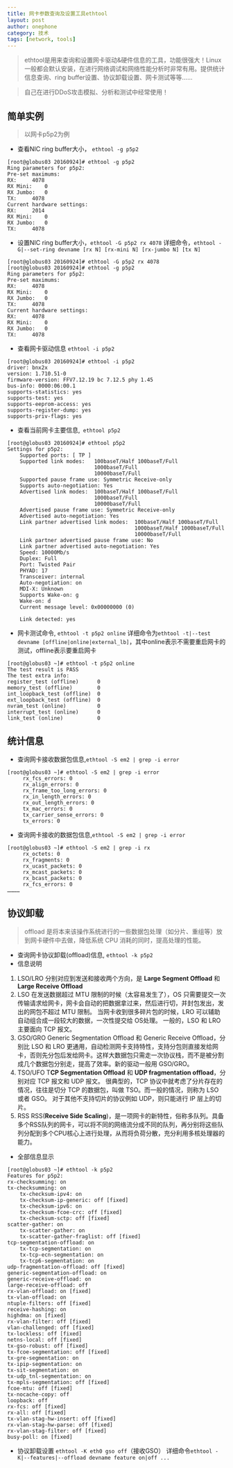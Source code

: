 ```yaml
---
title: 网卡参数查询及设置工具ethtool
layout: post
author: onephone
category: 技术
tags: [network, tools]
---
```

> ethtool是用来查询和设置网卡驱动&硬件信息的工具，功能很强大！Linux一般都会默认安装，在进行网络调试和网络性能分析时非常有用。提供统计信息查询、ring buffer设置、协议卸载设置、网卡测试等等……

> 自己在进行DDoS攻击模拟、分析和测试中经常使用！

## 简单实例

> 以网卡p5p2为例

- 查看NIC ring buffer大小， `ethtool -g p5p2`

```
[root@globus03 20160924]# ethtool -g p5p2
Ring parameters for p5p2:
Pre-set maximums:
RX:		4078
RX Mini:	0
RX Jumbo:	0
TX:		4078
Current hardware settings:
RX:		2014
RX Mini:	0
RX Jumbo:	0
TX:		4078
```

- 设置NIC ring buffer大小，`ethtool -G p5p2 rx 4078`
详细命令，`ethtool -G|--set-ring devname [rx N] [rx-mini N] [rx-jumbo N] [tx N]`

```
[root@globus03 20160924]# ethtool -G p5p2 rx 4078
[root@globus03 20160924]# ethtool -g p5p2
Ring parameters for p5p2:
Pre-set maximums:
RX:		4078
RX Mini:	0
RX Jumbo:	0
TX:		4078
Current hardware settings:
RX:		4078
RX Mini:	0
RX Jumbo:	0
TX:		4078
```

- 查看网卡驱动信息 `ethtool -i p5p2`

```
[root@globus03 20160924]# ethtool -i p5p2
driver: bnx2x
version: 1.710.51-0
firmware-version: FFV7.12.19 bc 7.12.5 phy 1.45
bus-info: 0000:06:00.1
supports-statistics: yes
supports-test: yes
supports-eeprom-access: yes
supports-register-dump: yes
supports-priv-flags: yes
```

- 查看当前网卡主要信息,` ethtool p5p2`

```
[root@globus03 20160924]# ethtool p5p2
Settings for p5p2:
	Supported ports: [ TP ]
	Supported link modes:   100baseT/Half 100baseT/Full 
	                        1000baseT/Full 
	                        10000baseT/Full 
	Supported pause frame use: Symmetric Receive-only
	Supports auto-negotiation: Yes
	Advertised link modes:  100baseT/Half 100baseT/Full 
	                        1000baseT/Full 
	                        10000baseT/Full 
	Advertised pause frame use: Symmetric Receive-only
	Advertised auto-negotiation: Yes
	Link partner advertised link modes:  100baseT/Half 100baseT/Full 
	                                     1000baseT/Half 1000baseT/Full 
	                                     10000baseT/Full 
	Link partner advertised pause frame use: No
	Link partner advertised auto-negotiation: Yes
	Speed: 10000Mb/s
	Duplex: Full
	Port: Twisted Pair
	PHYAD: 17
	Transceiver: internal
	Auto-negotiation: on
	MDI-X: Unknown
	Supports Wake-on: g
	Wake-on: d
	Current message level: 0x00000000 (0)
			       
	Link detected: yes
```

- 网卡测试命令, `ethtool -t p5p2 online`
详细命令为`ethtool -t|--test devname [offline|online|external_lb]`，其中online表示不需要重启网卡的测试，offline表示要重启网卡

```
[root@globus03 ~]# ethtool -t p5p2 online
The test result is PASS
The test extra info:
register_test (offline)    	 0
memory_test (offline)      	 0
int_loopback_test (offline)	 0
ext_loopback_test (offline)	 0
nvram_test (online)        	 0
interrupt_test (online)    	 0
link_test (online)         	 0
```

## 统计信息
- 查询网卡接收数据包信息,`ethtool -S em2 | grep -i error`

```
[root@globus03 ~]# ethtool -S em2 | grep -i error
     rx_fcs_errors: 0
     rx_align_errors: 0
     rx_frame_too_long_errors: 0
     rx_in_length_errors: 0
     rx_out_length_errors: 0
     tx_mac_errors: 0
     tx_carrier_sense_errors: 0
     tx_errors: 0
```

- 查询网卡接收的数据包信息,`ethtool -S em2 | grep -i error`

```
[root@globus03 ~]# ethtool -S em2 | grep -i rx
     rx_octets: 0
     rx_fragments: 0
     rx_ucast_packets: 0
     rx_mcast_packets: 0
     rx_bcast_packets: 0
     rx_fcs_errors: 0
…………
```

## 协议卸载
> offload 是将本来该操作系统进行的一些数据包处理（如分片、重组等）放到网卡硬件中去做，降低系统 CPU 消耗的同时，提高处理的性能。


- 查询网卡协议卸载(offload)信息, `ethtool -k p5p2`
- 信息说明
1. LSO/LRO
分别对应到发送和接收两个方向，是 **Large Segment Offload** 和 **Large Receive Offload**
2. LSO
在发送数据超过 MTU 限制的时候（太容易发生了），OS 只需要提交一次传输请求给网卡，网卡会自动的把数据拿过来，然后进行切，并封包发出，发出的网包不超过 MTU 限制。
当网卡收到很多碎片包的时候，LRO 可以辅助自动组合成一段较大的数据，一次性提交给 OS处理。
一般的，LSO 和 LRO 主要面向 TCP 报文。
3. GSO/GRO
Generic Segmentation Offload 和 Generic Receive Offload，分别比 LSO 和 LRO 更通用，自动检测网卡支持特性，支持分包则直接发给网卡，否则先分包后发给网卡。这样大数据包只需走一次协议栈，而不是被分割成几个数据包分别走，提高了效率。新的驱动一般用 GSO/GRO。
4. TSO/UFO
T**CP Segmentation Offload** 和 **UDP fragmentation offload**，分别对应 TCP 报文和 UDP 报文。
很典型的，TCP 协议中就考虑了分片存在的情况，往往是切分 TCP 的数据包，叫做 TSO。而一般的情况，则称为 LSO 或者 GSO。
对于其他不支持切片的协议例如 UDP，则只能进行 IP 层上的切片。
5. RSS
RSS(**Receive Side Scaling**)，是一项网卡的新特性，俗称多队列。具备多个RSS队列的网卡，可以将不同的网络流分成不同的队列，再分别将这些队列分配到多个CPU核心上进行处理，从而将负荷分散，充分利用多核处理器的能力。
- 全部信息显示

```
[root@globus03 ~]# ethtool -k p5p2
Features for p5p2:
rx-checksumming: on
tx-checksumming: on
    tx-checksum-ipv4: on
    tx-checksum-ip-generic: off [fixed]
    tx-checksum-ipv6: on
    tx-checksum-fcoe-crc: off [fixed]
    tx-checksum-sctp: off [fixed]
scatter-gather: on
    tx-scatter-gather: on
    tx-scatter-gather-fraglist: off [fixed]
tcp-segmentation-offload: on
    tx-tcp-segmentation: on
    tx-tcp-ecn-segmentation: on
    tx-tcp6-segmentation: on
udp-fragmentation-offload: off [fixed]
generic-segmentation-offload: on
generic-receive-offload: on
large-receive-offload: off
rx-vlan-offload: on [fixed]
tx-vlan-offload: on
ntuple-filters: off [fixed]
receive-hashing: on
highdma: on [fixed]
rx-vlan-filter: off [fixed]
vlan-challenged: off [fixed]
tx-lockless: off [fixed]
netns-local: off [fixed]
tx-gso-robust: off [fixed]
tx-fcoe-segmentation: off [fixed]
tx-gre-segmentation: on
tx-ipip-segmentation: on
tx-sit-segmentation: on
tx-udp_tnl-segmentation: on
tx-mpls-segmentation: off [fixed]
fcoe-mtu: off [fixed]
tx-nocache-copy: off
loopback: off
rx-fcs: off [fixed]
rx-all: off [fixed]
tx-vlan-stag-hw-insert: off [fixed]
rx-vlan-stag-hw-parse: off [fixed]
rx-vlan-stag-filter: off [fixed]
busy-poll: on [fixed]
```

- 协议卸载设置
`ethtool -K eth0 gso off`（接收GSO）
详细命令`ethtool -K|--features|--offload devname feature on|off ...`

